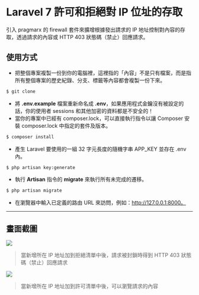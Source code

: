 # Laravel 7 許可和拒絕對 IP 位址的存取

引入 pragmarx 的 firewall 套件來擴增根據發出請求的 IP 地址控制對內容的存取，透過請求的內容或 HTTP 403 狀態碼（禁止）回應請求。

## 使用方式
- 把整個專案複製一份到你的電腦裡，這裡指的「內容」不是只有檔案，而是指所有整個專案的歷史紀錄、分支、標籤等內容都會複製一份下來。
```sh
$ git clone
```
- 將 __.env.example__ 檔案重新命名成 __.env__，如果應用程式金鑰沒有被設定的話，你的使用者 sessions 和其他加密的資料都是不安全的！
- 當你的專案中已經有 composer.lock，可以直接執行指令以讓 Composer 安裝 composer.lock 中指定的套件及版本。
```sh
$ composer install
```
- 產生 Laravel 要使用的一組 32 字元長度的隨機字串 APP_KEY 並存在 .env 內。
```sh
$ php artisan key:generate
```
- 執行 __Artisan__ 指令的 __migrate__ 來執行所有未完成的遷移。
```sh
$ php artisan migrate
```
- 在瀏覽器中輸入已定義的路由 URL 來訪問，例如：http://127.0.0.1:8000。

----

## 畫面截圖
![](https://i.imgur.com/zqwwGmB.png)
> 當新增所在 IP 地址加到拒絕清單中後，請求被封鎖時得到 HTTP 403 狀態碼（禁止）回應請求

![](https://i.imgur.com/Kt8tdhd.png)
> 當新增所在 IP 地址加到許可清單中後，可以瀏覽請求的內容